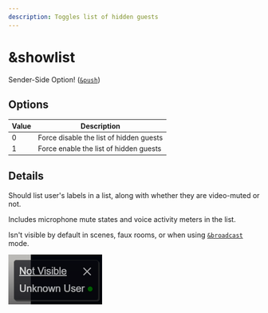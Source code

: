 ```yaml
---
description: Toggles list of hidden guests
---
```


# \&showlist

Sender-Side Option! ([`&push`](push.md))

## Options

| Value | Description                             |
| ----- | --------------------------------------- |
| 0     | Force disable the list of hidden guests |
| 1     | Force enable the list of hidden guests  |

## Details

Should list user's labels in a list, along with whether they are video-muted or not.&#x20;

Includes microphone mute states and voice activity meters in the list.

Isn't visible by default in scenes, faux rooms, or when using [`&broadcast`](../advanced-settings/view-parameters/broadcast.md) mode.

![](<../.gitbook/assets/image (136).png>)
